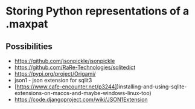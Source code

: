 # Storing Python representations of a .maxpat

## Possibilities

- <https://github.com/jsonpickle/jsonpickle>
- <https://github.com/RaRe-Technologies/sqlitedict>
- <https://pypi.org/project/Origami/>
- json1 - json extension for sqlit3
- [https://www.cafe-encounter.net/p3244])installing-and-using-sqlite-extensions-on-macos-and-maybe-windows-linux-too)
- <https://code.djangoproject.com/wiki/JSON1Extension>
